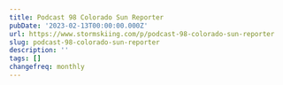 ```yaml
---
title: Podcast 98 Colorado Sun Reporter
pubDate: '2023-02-13T00:00:00.000Z'
url: https://www.stormskiing.com/p/podcast-98-colorado-sun-reporter
slug: podcast-98-colorado-sun-reporter
description: ''
tags: []
changefreq: monthly
---
```


<!-- Add post content below -->
